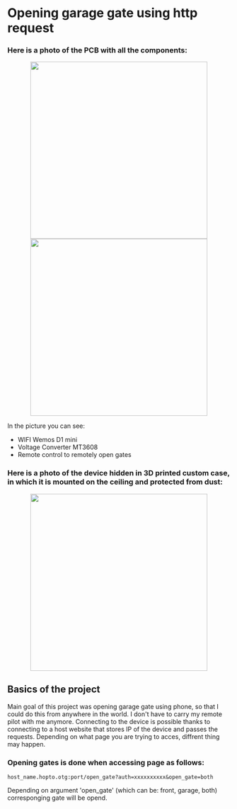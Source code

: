 # Opening garage gate using http request
### Here is a photo of the PCB with all the components:

<p align="center">
  <img src="https://user-images.githubusercontent.com/91852227/160214054-e8bdfa3a-4759-4913-baae-5f40c5f5d374.jpeg" width="400" />
  <img src="https://user-images.githubusercontent.com/91852227/160235305-a313f449-fc87-4af5-ac50-d9d225e946a5.jpg" width="400" /> 
</p>

In the picture you can see:

- WIFI Wemos D1 mini
- Voltage Converter MT3608
- Remote control to remotely open gates




### Here is a photo of the device hidden in 3D printed custom case, in which it is mounted on the ceiling and protected from dust:

<p align="center">
  <img 
    width="400"
    src="https://user-images.githubusercontent.com/91852227/160234905-a8faa70e-ab95-402a-9351-dccefb0b5ffa.jpeg"
  >
</p>

## Basics of the project

Main goal of this project was opening garage gate using phone, so that I could do this from anywhere in the world. I don't have to carry my remote pilot with me anymore.
Connecting to the device is possible thanks to connecting to a host website that stores IP of the device and passes the requests.
Depending on what page you are trying to acces, diffrent thing may happen.

### Opening gates is done when accessing page as follows:

    host_name.hopto.otg:port/open_gate?auth=xxxxxxxxxx&open_gate=both


Depending on argument 'open_gate' (which can be: front, garage, both) corresponging gate will be opend.
